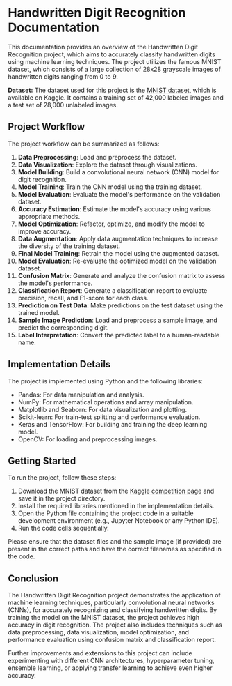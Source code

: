 # Handwritten Digit Recognition Documentation

This documentation provides an overview of the Handwritten Digit Recognition project, which aims to accurately classify handwritten digits using machine learning techniques. The project utilizes the famous MNIST dataset, which consists of a large collection of 28x28 grayscale images of handwritten digits ranging from 0 to 9.

**Dataset:** The dataset used for this project is the [MNIST dataset](https://www.kaggle.com/c/digit-recognizer/data), which is available on Kaggle. It contains a training set of 42,000 labeled images and a test set of 28,000 unlabeled images.

## Project Workflow

The project workflow can be summarized as follows:

1. **Data Preprocessing**: Load and preprocess the dataset.
2. **Data Visualization**: Explore the dataset through visualizations.
3. **Model Building**: Build a convolutional neural network (CNN) model for digit recognition.
4. **Model Training**: Train the CNN model using the training dataset.
5. **Model Evaluation**: Evaluate the model's performance on the validation dataset.
6. **Accuracy Estimation**: Estimate the model's accuracy using various appropriate methods.
7. **Model Optimization**: Refactor, optimize, and modify the model to improve accuracy.
8. **Data Augmentation**: Apply data augmentation techniques to increase the diversity of the training dataset.
9. **Final Model Training**: Retrain the model using the augmented dataset.
10. **Model Evaluation**: Re-evaluate the optimized model on the validation dataset.
11. **Confusion Matrix**: Generate and analyze the confusion matrix to assess the model's performance.
12. **Classification Report**: Generate a classification report to evaluate precision, recall, and F1-score for each class.
13. **Prediction on Test Data**: Make predictions on the test dataset using the trained model.
14. **Sample Image Prediction**: Load and preprocess a sample image, and predict the corresponding digit.
15. **Label Interpretation**: Convert the predicted label to a human-readable name.

## Implementation Details

The project is implemented using Python and the following libraries:

- Pandas: For data manipulation and analysis.
- NumPy: For mathematical operations and array manipulation.
- Matplotlib and Seaborn: For data visualization and plotting.
- Scikit-learn: For train-test splitting and performance evaluation.
- Keras and TensorFlow: For building and training the deep learning model.
- OpenCV: For loading and preprocessing images.

## Getting Started

To run the project, follow these steps:

1. Download the MNIST dataset from the [Kaggle competition page](https://www.kaggle.com/c/digit-recognizer/data) and save it in the project directory.
2. Install the required libraries mentioned in the implementation details.
3. Open the Python file containing the project code in a suitable development environment (e.g., Jupyter Notebook or any Python IDE).
4. Run the code cells sequentially.

Please ensure that the dataset files and the sample image (if provided) are present in the correct paths and have the correct filenames as specified in the code.

## Conclusion

The Handwritten Digit Recognition project demonstrates the application of machine learning techniques, particularly convolutional neural networks (CNNs), for accurately recognizing and classifying handwritten digits. By training the model on the MNIST dataset, the project achieves high accuracy in digit recognition. The project also includes techniques such as data preprocessing, data visualization, model optimization, and performance evaluation using confusion matrix and classification report.

Further improvements and extensions to this project can include experimenting with different CNN architectures, hyperparameter tuning, ensemble learning, or applying transfer learning to achieve even higher accuracy.